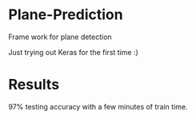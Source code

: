 # Plane-Prediction
Frame work for plane detection

Just trying out Keras for the first time :)

# Results

97% testing accuracy with a few minutes of train time.
